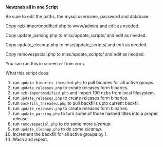 **Newznab all in one Script**

Be sure to edit the paths, the mysql username, password and database.

Copy nzb-importmodified.php to www/admin/ and edit as needed.

Copy update_parsing.php to misc/update_scripts/ and edit as needed.

Copy update_cleanup.php to misc/update_scripts/ and edit as needed.

Copy removespecial.php to misc/update_scripts/ and edit as needed.

You can run this in screen or from cron.


What this script does:

1.  run `update_binaries_threaded.php` to pull binaries for all active groups.
2.  run `update_releases.php` to create releases form binaries.
3.  run `nzb-importmodified.php` and import 100 nzbs from local filesystem.
4.  run `update_releases.php` to create releases form binaries.
5.  run `backfill_threaded.php` to pull backfills upto current backfill.
6.  run `update_releases.php` to create releases form binaries.
7.  run `update_parsing.php` to turn some of those hashed titles into a proper release.
8.  run `removespecial.php` to do some more *cleanup*. 
9.  run `update_cleanup.php` to do some *cleanup*.
10.  Increment the backfill for all active groups by 1.
11. Wash and repeat.
